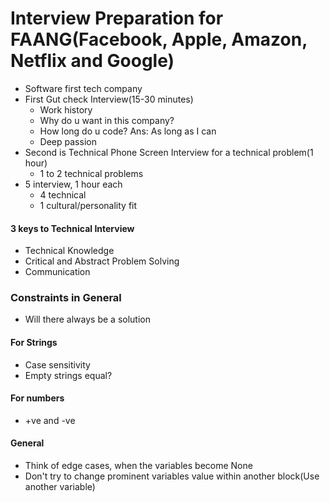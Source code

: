 # Interview Preparation for FAANG(Facebook, Apple, Amazon, Netflix and Google)

* Software first tech company
* First Gut check Interview(15-30 minutes) 
  * Work history
  * Why do u want in this company?
  * How long do u code? Ans: As long as I can
  * Deep passion 
* Second is Technical Phone Screen Interview for a technical problem(1 hour)
  * 1 to 2 technical problems
* 5 interview, 1 hour each
  * 4 technical
  * 1 cultural/personality fit

#### 3 keys to Technical Interview

* Technical Knowledge
* Critical and Abstract Problem Solving
* Communication

### Constraints in General

* Will there always be a solution

#### For Strings

* Case sensitivity
* Empty strings equal?

#### For numbers

* +ve and -ve

#### General

* Think of edge cases, when the variables become None
* Don't try to change prominent variables value within another block(Use another variable)